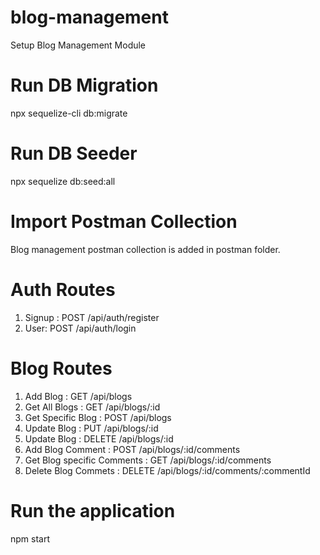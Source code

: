 # blog-management
Setup Blog Management Module

# Run DB Migration
npx sequelize-cli db:migrate

# Run DB Seeder
npx sequelize db:seed:all

# Import Postman Collection
Blog management postman collection is added in postman folder.

# Auth Routes
1. Signup : POST /api/auth/register
2. User: POST /api/auth/login

# Blog Routes
1. Add Blog : GET /api/blogs
2. Get All Blogs : GET /api/blogs/:id
3. Get Specific Blog : POST /api/blogs
4. Update Blog : PUT /api/blogs/:id
5. Update Blog : DELETE /api/blogs/:id
6. Add Blog Comment : POST /api/blogs/:id/comments
7. Get Blog specific Comments : GET /api/blogs/:id/comments
8. Delete Blog Commets : DELETE /api/blogs/:id/comments/:commentId

# Run the application
npm start